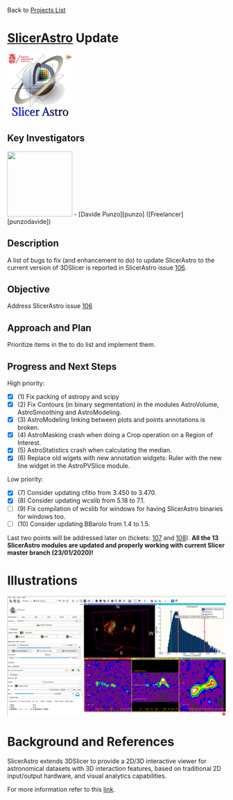 Back to [Projects List](../../README.md#ProjectsList)

# [SlicerAstro](https://github.com/Punzo/SlicerAstro) Update
<img src="https://raw.githubusercontent.com/Punzo/SlicerAstroWikiImages/master/SlicerAstroIcon.png" width="150" height="150">

## Key Investigators
<img src="https://www.davidepunzo.com/assets/images/DPLogo.png" width="150" height="150">
- [Davide Punzo][punzo] ([Freelancer][punzodavide])


## Description

A list of bugs to fix (and enhancement to do) to update SlicerAstro
to the current version of 3DSlicer is reported in SlicerAstro issue [106][slicerastroissue].

## Objective

Address SlicerAstro issue [106][slicerastroissue]

## Approach and Plan
Prioritize items in the to do list and implement them.

## Progress and Next Steps
High priority:
* [x]  (1) Fix packing of astropy and scipy
* [x]  (2) Fix Contours (in binary segmentation) in the modules AstroVolume, AstroSmoothing and AstroModeling.
* [x]  (3) AstroModeling linking between plots and points annotations is broken.
* [x]  (4) AstroMasking crash when doing a Crop operation on a Region of Interest.
* [x]  (5) AstroStatistics crash when calculating the median.
* [x]  (6) Replace old wigets with new annotation widgets: Ruler with the new line widget in the AstroPVSlice module.

Low priority:
* [x]  (7) Consider updating cfitio from 3.450 to 3.470.
* [x]  (8) Consider updating wcslib from 5.18 to 7.1.
* [ ]  (9) Fix compilation of wcslib for windows for having SlicerAstro binaries for windows too.
* [ ]  (10) Consider updating BBarolo from 1.4 to 1.5.

Last two points will be addressed later on (tickets: [107][slicerastroissue107] and [108][slicerastroissue108]). 
**All the 13 SlicerAstro modules are updated and properly working with current Slicer master branch (23/01/2020)!**

# Illustrations
[![](https://raw.githubusercontent.com/Punzo/SlicerAstroWikiImages/master/Screenshot-SlicerAstro-ProjectWeek2020.png)](http://www.youtube.com/watch?v=D-4G9lKVjaY "Wein069")

# Background and References
SlicerAstro extends 3DSlicer to provide a 2D/3D interactive viewer for astronomical datasets with 3D interaction features,
based on traditional 2D input/output hardware, and visual analytics capabilities.


For more information refer to this [link](https://github.com/Punzo/SlicerAstro/wiki).


[punzo]: https://github.com/Punzo
[punzodavide]: https://www.davidepunzo.com/
[slicerastroissue]: https://github.com/Punzo/SlicerAstro/issues/106
[slicerastroissue107]: https://github.com/Punzo/SlicerAstro/issues/107
[slicerastroissue108]: https://github.com/Punzo/SlicerAstro/issues/108

